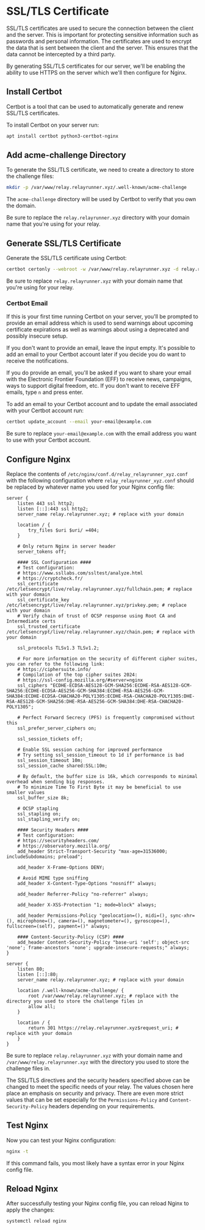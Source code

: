 # SSL/TLS Certificate

SSL/TLS certificates are used to secure the connection between the client and the server. This is important for protecting sensitive information such as passwords and personal information. The certificates are used to encrypt the data that is sent between the client and the server. This ensures that the data cannot be intercepted by a third party.

By generating SSL/TLS certificates for our server, we'll be enabling the ability to use HTTPS on the server which we'll then configure for Nginx.

## Install Certbot

Certbot is a tool that can be used to automatically generate and renew SSL/TLS certificates.

To install Certbot on your server run:

```bash
apt install certbot python3-certbot-nginx
```

## Add acme-challenge Directory

To generate the SSL/TLS certificate, we need to create a directory to store the challenge files:

```bash
mkdir -p /var/www/relay.relayrunner.xyz/.well-known/acme-challenge
```

The `acme-challenge` directory will be used by Certbot to verify that you own the domain.

Be sure to replace the `relay.relayrunner.xyz` directory with your domain name that you're using for your relay.

## Generate SSL/TLS Certificate

Generate the SSL/TLS certificate using Certbot:

```bash
certbot certonly --webroot -w /var/www/relay.relayrunner.xyz -d relay.relayrunner.xyz
```

Be sure to replace `relay.relayrunner.xyz` with your domain name that you're using for your relay.

### Certbot Email

If this is your first time running Certbot on your server, you'll be prompted to provide an email address which is used to send warnings about upcoming certificate expirations as well as warnings about using a deprecated and possibly insecure setup.

If you don't want to provide an email, leave the input empty. It's possible to add an email to your Certbot account later if you decide you do want to receive the notifications.

If you do provide an email, you'll be asked if you want to share your email with the Electronic Frontier Foundation (EFF) to receive news, campaigns, ways to support digital freedom, etc. If you don't want to receive EFF emails, type `n` and press enter.

To add an email to your Certbot account and to update the email associated with your Certbot account run:

```bash
certbot update_account --email your-email@example.com
```

Be sure to replace `your-email@example.com` with the email address you want to use with your Certbot account.

## Configure Nginx

Replace the contents of `/etc/nginx/conf.d/relay_relayrunner_xyz.conf` with the following configuration where `relay_relayrunner_xyz.conf` should be replaced by whatever name you used for your Nginx config file:

```nginx title="relay_relayrunner_xyz.conf"
server {
    listen 443 ssl http2;
    listen [::]:443 ssl http2;
    server_name relay.relayrunner.xyz; # replace with your domain

    location / {
        try_files $uri $uri/ =404;
    }

    # Only return Nginx in server header
    server_tokens off;

    #### SSL Configuration ####
    # Test configuration:
    # https://www.ssllabs.com/ssltest/analyze.html
    # https://cryptcheck.fr/
    ssl_certificate /etc/letsencrypt/live/relay.relayrunner.xyz/fullchain.pem; # replace with your domain
    ssl_certificate_key /etc/letsencrypt/live/relay.relayrunner.xyz/privkey.pem; # replace with your domain
    # Verify chain of trust of OCSP response using Root CA and Intermediate certs
    ssl_trusted_certificate /etc/letsencrypt/live/relay.relayrunner.xyz/chain.pem; # replace with your domain

    ssl_protocols TLSv1.3 TLSv1.2;

    # For more information on the security of different cipher suites, you can refer to the following link:
    # https://ciphersuite.info/
    # Compilation of the top cipher suites 2024:
    # https://ssl-config.mozilla.org/#server=nginx
    ssl_ciphers "ECDHE-ECDSA-AES128-GCM-SHA256:ECDHE-RSA-AES128-GCM-SHA256:ECDHE-ECDSA-AES256-GCM-SHA384:ECDHE-RSA-AES256-GCM-SHA384:ECDHE-ECDSA-CHACHA20-POLY1305:ECDHE-RSA-CHACHA20-POLY1305:DHE-RSA-AES128-GCM-SHA256:DHE-RSA-AES256-GCM-SHA384:DHE-RSA-CHACHA20-POLY1305";

    # Perfect Forward Secrecy (PFS) is frequently compromised without this
    ssl_prefer_server_ciphers on;

    ssl_session_tickets off;

    # Enable SSL session caching for improved performance
    # Try setting ssl_session_timeout to 1d if performance is bad
    ssl_session_timeout 10m;
    ssl_session_cache shared:SSL:10m;

    # By default, the buffer size is 16k, which corresponds to minimal overhead when sending big responses.
    # To minimize Time To First Byte it may be beneficial to use smaller values
    ssl_buffer_size 8k;

    # OCSP stapling
    ssl_stapling on;
    ssl_stapling_verify on;

    #### Security Headers ####
    # Test configuration:
    # https://securityheaders.com/
    # https://observatory.mozilla.org/
    add_header Strict-Transport-Security "max-age=31536000; includeSubdomains; preload";

    add_header X-Frame-Options DENY;

    # Avoid MIME type sniffing
    add_header X-Content-Type-Options "nosniff" always;

    add_header Referrer-Policy "no-referrer" always;

    add_header X-XSS-Protection "1; mode=block" always;

    add_header Permissions-Policy "geolocation=(), midi=(), sync-xhr=(), microphone=(), camera=(), magnetometer=(), gyroscope=(), fullscreen=(self), payment=()" always;

    #### Content-Security-Policy (CSP) ####
    add_header Content-Security-Policy "base-uri 'self'; object-src 'none'; frame-ancestors 'none'; upgrade-insecure-requests;" always;
}

server {
    listen 80;
    listen [::]:80;
    server_name relay.relayrunner.xyz; # replace with your domain

    location /.well-known/acme-challenge/ {
        root /var/www/relay.relayrunner.xyz; # replace with the directory you used to store the challenge files in
        allow all;
    }

    location / {
        return 301 https://relay.relayrunner.xyz$request_uri; # replace with your domain
    }
}
```

Be sure to replace `relay.relayrunner.xyz` with your domain name and `/var/www/relay.relayrunner.xyz` with the directory you used to store the challenge files in.

The SSL/TLS directives and the security headers specified above can be changed to meet the specific needs of your relay. The values chosen here place an emphasis on security and privacy. There are even more strict values that can be set especially for the `Permissions-Policy` and `Content-Security-Policy` headers depending on your requirements.

## Test Nginx

Now you can test your Nginx configuration:

```bash
nginx -t
```

If this command fails, you most likely have a syntax error in your Nginx config file.

## Reload Nginx

After successfully testing your Nginx config file, you can reload Nginx to apply the changes:

```bash
systemctl reload nginx
```
